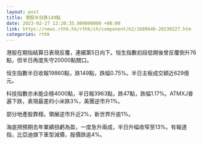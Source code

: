```yaml
---
layout: post
title: 港股半日跌149點
date: 2023-02-27 12:20:35.000000000 +08:00
link: https://news.rthk.hk/rthk/ch/component/k2/1689646-20230227.htm
categories: rthk
---
```


港股在期指結算日表現反覆，連續第5日向下。恒生指數初段低開後曾反覆倒升76點，但半日再度失守20000點關口。

恒生指數半日收報19860點，跌149點，跌幅0.75%。半日主板成交額近629億元。

科技指數亦未能企穩4000點，半日報3963點，跌47點，跌幅1.17%。ATMXJ普遍下跌，表現最差的小米跌3%，美團逆市升1%。

部分地產股靠穩。領展逆市升近2%，新世界升逾1%。

海底撈預期去年業績扭虧為盈，一度急升兩成，半日升幅收窄至13%。有報道指，比亞迪旗下車型減價，股價跌逾4%。
